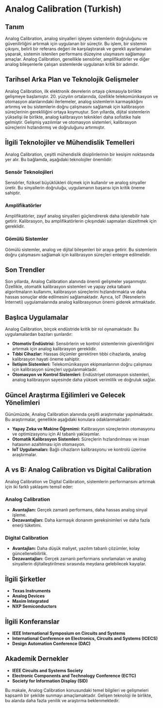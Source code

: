 # Analog Calibration (Turkish)

## Tanım
Analog Calibration, analog sinyalleri işleyen sistemlerin doğruluğunu ve güvenilirliğini artırmak için uygulanan bir süreçtir. Bu işlem, bir sistemin çıkışını, belirli bir referans değeri ile karşılaştırarak ve gerekli ayarlamaları yaparak, sistemin istenilen performans düzeyine ulaşmasını sağlamayı amaçlar. Analog Calibration, genellikle sensörler, amplifikatörler ve diğer analog bileşenlerle çalışan sistemlerde uygulanan kritik bir adımdır.

## Tarihsel Arka Plan ve Teknolojik Gelişmeler
Analog Calibration, ilk elektronik devrelerin ortaya çıkmasıyla birlikte gelişmeye başlamıştır. 20. yüzyılın ortalarında, özellikle telekomünikasyon ve otomasyon alanlarındaki ilerlemeler, analog sistemlerin karmaşıklığını artırmış ve bu sistemlerin doğru çalışmasını sağlamak için kalibrasyon süreçlerinin gerekliliğini ortaya koymuştur. Son yıllarda, dijital sistemlerin yükselişi ile birlikte, analog kalibrasyon teknikleri daha sofistike hale gelmiştir. Gelişmiş yazılımlar ve otomasyon sistemleri, kalibrasyon süreçlerini hızlandırmış ve doğruluğunu artırmıştır.

## İlgili Teknolojiler ve Mühendislik Temelleri
Analog Calibration, çeşitli mühendislik disiplinlerinin bir kesişim noktasında yer alır. Bu bağlamda, aşağıdaki teknolojiler önemlidir:

### Sensör Teknolojileri
Sensörler, fiziksel büyüklükleri ölçmek için kullanılır ve analog sinyaller üretir. Bu sinyallerin doğruluğu, uygulamanın başarısı için kritik öneme sahiptir.

### Amplifikatörler
Amplifikatörler, zayıf analog sinyalleri güçlendirerek daha işlenebilir hale getirir. Kalibrasyon, bu amplifikatörlerin çıkışındaki sapmaları düzeltmek için gereklidir.

### Gömülü Sistemler
Gömülü sistemler, analog ve dijital bileşenleri bir araya getirir. Bu sistemlerin doğru çalışmasını sağlamak için kalibrasyon süreçleri entegre edilmelidir.

## Son Trendler
Son yıllarda, Analog Calibration alanında önemli gelişmeler yaşanmıştır. Özellikle, otomatik kalibrasyon sistemleri ve yapay zeka tabanlı algoritmaların kullanımı, kalibrasyon süreçlerini hızlandırmakta ve daha hassas sonuçlar elde edilmesini sağlamaktadır. Ayrıca, IoT (Nesnelerin İnterneti) uygulamalarında analog kalibrasyonun önemi giderek artmaktadır.

## Başlıca Uygulamalar
Analog Calibration, birçok endüstride kritik bir rol oynamaktadır. Bu uygulamalardan bazıları şunlardır:

- **Otomotiv Endüstrisi:** Sensörlerin ve kontrol sistemlerinin güvenilirliğini artırmak için analog kalibrasyon gereklidir.
- **Tıbbi Cihazlar:** Hassas ölçümler gerektiren tıbbi cihazlarda, analog kalibrasyon hayati öneme sahiptir.
- **İletişim Sistemleri:** Telekomünikasyon ekipmanlarının doğru çalışması için kalibrasyon süreçleri uygulanmaktadır.
- **Otomasyon ve Kontrol Sistemleri:** Endüstriyel otomasyon sistemleri, analog kalibrasyon sayesinde daha yüksek verimlilik ve doğruluk sağlar.

## Güncel Araştırma Eğilimleri ve Gelecek Yönelimleri
Günümüzde, Analog Calibration alanında çeşitli araştırmalar yapılmaktadır. Bu araştırmalar, genellikle aşağıdaki konulara odaklanmaktadır:

- **Yapay Zeka ve Makine Öğrenimi:** Kalibrasyon süreçlerinin otomasyonu ve optimizasyonu için AI tabanlı yaklaşımlar.
- **Otomatik Kalibrasyon Sistemleri:** Süreçlerin hızlandırılması ve insan hatasının azaltılması için otomasyon.
- **IoT Uygulamaları:** Bağlı cihazların kalibrasyonu ve kontrolü üzerine araştırmalar.

## A vs B: Analog Calibration vs Digital Calibration
Analog Calibration ve Digital Calibration, sistemlerin performansını artırmak için iki farklı yaklaşımı temsil eder:

### Analog Calibration
- **Avantajları:** Gerçek zamanlı performans, daha hassas analog sinyal işleme.
- **Dezavantajları:** Daha karmaşık donanım gereksinimleri ve daha fazla enerji tüketimi.

### Digital Calibration
- **Avantajları:** Daha düşük maliyet, yazılım tabanlı çözümler, kolay güncellenebilirlik.
- **Dezavantajları:** Gerçek zamanlı performans sınırlamaları ve analog sinyallerin dijitalleştirilmesi sırasında meydana gelebilecek kayıplar.

## İlgili Şirketler
- **Texas Instruments**
- **Analog Devices**
- **Maxim Integrated**
- **NXP Semiconductors**

## İlgili Konferanslar
- **IEEE International Symposium on Circuits and Systems**
- **International Conference on Electronics, Circuits and Systems (ICECS)**
- **Design Automation Conference (DAC)**

## Akademik Dernekler
- **IEEE Circuits and Systems Society**
- **Electronic Components and Technology Conference (ECTC)**
- **Society for Information Display (SID)**

Bu makale, Analog Calibration konusundaki temel bilgileri ve gelişmeleri kapsamlı bir şekilde sunmayı amaçlamaktadır. Gelişen teknoloji ile birlikte, bu alanda daha fazla yenilik ve araştırma beklenmektedir.